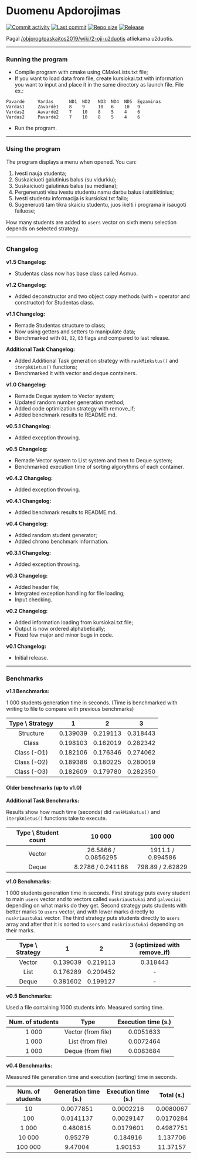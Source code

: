 Duomenu Apdorojimas
===================

[![Commit activity](https://img.shields.io/github/commit-activity/w/nogalosa/DuomenuApdorojimasCPP.svg)](https://github.com/nogalosa/DuomenuApdorojimasCPP/commits/master)
[![Last commit](https://img.shields.io/github/last-commit/nogalosa/DuomenuApdorojimasCPP.svg)](https://github.com/nogalosa/DuomenuApdorojimasCPP/commits/master)
[![Repo size](https://img.shields.io/github/repo-size/nogalosa/DuomenuApdorojimasCPP.svg)](https://github.com/nogalosa/DuomenuApdorojimasCPP/commits/master)
[![Release](https://img.shields.io/github/release/nogalosa/DuomenuApdorojimasCPP.svg)](https://github.com/nogalosa/DuomenuApdorojimasCPP/commits/master)

Pagal [/objprog/paskaitos2019/wiki/2-oji-užduotis](https://github.com/objprog/paskaitos2019/wiki/2-oji-u%C5%BEduotis) atliekama užduotis.

___

### Running the program
* Compile program with cmake using CMakeLists.txt file;
* If you want to load data from file, create kursiokai.txt with information you want to input and place it in the same directory as launch file. File ex.:
```
Pavardė     Vardas      ND1  ND2   ND3  ND4  ND5  Egzaminas
Vardas1     Zavardė1    8    9     10   6    10   9
Vardas2     Aavardė2    7    10    8    5    4    6
Vardas2     Pavardė2    7    10    8    5    4    6
```
* Run the program.

___

### Using the program

The program displays a menu when opened.
You can:
1. Ivesti nauja studenta;
2. Suskaiciuoti galutinius balus (su vidurkiu);
3. Suskaiciuoti galutinius balus (su mediana);
4. Pergeneruoti visu ivestu studentu namu darbu balus i atsitiktinius;
5. Ivesti studentu informacija is kursiokai.txt failo;
6. Sugeneruoti tam tikra skaiciu studentu, juos ikelti i programa ir isaugoti failuose;

How many students are added to `users` vector on sixth menu selection depends on selected strategy.

___

### Changelog

__v1.5 Changelog:__
* Studentas class now has base class called Asmuo.

__v1.2 Changelog:__
* Added deconstructor and two object copy methods (with `=` operator and constructor) for Studentas class.

__v1.1 Changelog:__
* Remade Studentas structure to class;
* Now using getters and setters to manipulate data;
* Benchmarked with `O1`, `O2`, `O3` flags and compared to last release. 

__Additional Task Changelog:__
* Added Additional Task generation strategy with `raskMinkstus()` and `iterpkKietus()` functions;
* Benchmarked it with vector and deque containers.

__v1.0 Changelog:__
* Remade Deque system to Vector system;
* Updated random number generation method;
* Added code optimization strategy with remove_if;
* Added benchmark results to README.md.

__v0.5.1 Changelog:__
* Added exception throwing.

__v0.5 Changelog:__
* Remade Vector system to List system and then to Deque system;
* Benchmarked execution time of sorting algorythms of each container.

__v0.4.2 Changelog:__
* Added exception throwing.

__v0.4.1 Changelog:__
* Added benchmark results to README.md.

__v0.4 Changelog:__
* Added random student generator;
* Added chrono benchmark information.

__v0.3.1 Changelog:__
* Added exception throwing.

__v0.3 Changelog:__
* Added header file;
* Integrated exception handling for file loading;
* Input checking.

__v0.2 Changelog:__
* Added information loading from kursiokai.txt file;
* Output is now ordered alphabetically;
* Fixed few major and minor bugs in code.

__v0.1 Changelog:__
* Initial release.

___

### Benchmarks

__v1.1 Benchmarks:__

1 000 students generation time in seconds. (Time is benchmarked with writing to file to compare with previous benchmarks)

| Type \ Strategy | 1 | 2 | 3 |
| :---: | :---: | :---: | :---: |
| Structure | 0.139039 | 0.219113 | 0.318443 |
| Class | 0.198103 | 0.182019 | 0.282342 |
| Class (-O1) | 0.182106 | 0.176346 | 0.274062 |
| Class (-O2) | 0.189386 | 0.180225 | 0.280019 |
| Class (-O3) | 0.182609 | 0.179780 | 0.282350 |

#### Older benchmarks (up to v1.0)

__Additional Task Benchmarks:__

Results show how much time (seconds) did `raskMinkstus()` and `iterpkKietus()` functions take to execute.

| Type \ Student count | 10 000 | 100 000 |
| :---: | :---: | :---: |
| Vector | 26.5866 / 0.0856295 | 1911.1 / 0.894586 |
| Deque | 8.2786 / 0.241168 | 798.89 / 2.62829 |

__v1.0 Benchmarks:__

1 000 students generation time in seconds. First strategy puts every student to main `users` vector and to vectors called `nuskriaustukai` and `galvociai` depending on what marks do they get. Second strategy puts students with better marks to `users` vector, and with lower marks directly to `nuskriaustukai` vector. The third strategy puts students directly to `users` array and after that it is sorted to `users` and `nuskriaustukai` depending on their marks.

| Type \ Strategy | 1 | 2 | 3 (optimized with remove_if) |
| :---: | :---: | :---: | :---: |
| Vector | 0.139039 | 0.219113 | 0.318443 |
| List | 0.176289 | 0.209452 | - |
| Deque | 0.381602 | 0.199127 | - |

__v0.5 Benchmarks:__

Used a file containing 1000 students info. Measured sorting time.

| Num. of students | Type | Execution time (s.) |
| :---: | :---: | :---: |
| 1 000 | Vector (from file) | 0.0051633 |
| 1 000 | List (from file) | 0.0072464 |
| 1 000 | Deque (from file) | 0.0083684 |

__v0.4 Benchmarks:__

Measured file generation time and execution (sorting) time in seconds.

| Num. of students | Generation time (s.) | Execution time (s.) | Total (s.) |
| :---: | :---: | :---: | :---: |
| 10 | 0.0077851 | 0.0002216 | 0.0080067 |
| 100 | 0.0141137 | 0.0029147 | 0.0170284 |
| 1 000 | 0.480815 | 0.0179601 | 0.4987751 |
| 10 000 | 0.95279 | 0.184916 | 1.137706 |
| 100 000 | 9.47004 | 1.90153 | 11.37157 |